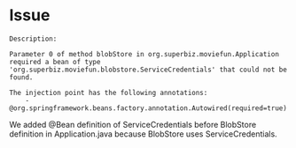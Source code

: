 # Issue

```
Description:

Parameter 0 of method blobStore in org.superbiz.moviefun.Application required a bean of type 'org.superbiz.moviefun.blobstore.ServiceCredentials' that could not be found.

The injection point has the following annotations:
	- @org.springframework.beans.factory.annotation.Autowired(required=true)
```

We added @Bean definition of ServiceCredentials before BlobStore definition in Application.java because BlobStore uses ServiceCredentials. 